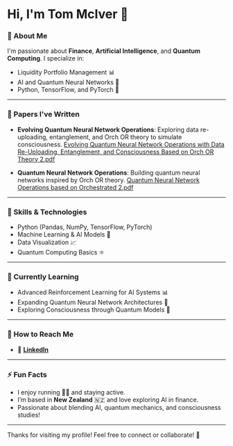 # Hi, I'm Tom McIver 👋

### 🚀 About Me
I'm passionate about **Finance**, **Artificial Intelligence**, and **Quantum Computing**. I specialize in:
- Liquidity Portfolio Management 📊
- AI and Quantum Neural Networks 🤖
- Python, TensorFlow, and PyTorch 🐍

---

### 📝 Papers I've Written
- **Evolving Quantum Neural Network Operations**: Exploring data re-uploading, entanglement, and Orch OR theory to simulate consciousness. 
[Evolving Quantum Neural Network Operations with Data Re-Uploading, Entanglement, and Consciousness Based on Orch OR Theory 2.pdf](https://github.com/user-attachments/files/18616100/Evolving.Quantum.Neural.Network.Operations.with.Data.Re-Uploading.Entanglement.and.Consciousness.Based.on.Orch.OR.Theory.2.pdf)

- **Quantum Neural Network Operations**: Building quantum neural networks inspired by Orch OR theory.  [Quantum Neural Network Operations based on Orchestrated 2.pdf](https://github.com/user-attachments/files/18616102/Quantum.Neural.Network.Operations.based.on.Orchestrated.2.pdf)


---

### 🔧 Skills & Technologies
- Python (Pandas, NumPy, TensorFlow, PyTorch)
- Machine Learning & AI Models 🤖
- Data Visualization 📈
- Quantum Computing Basics ⚛️

---

### 🌱 Currently Learning
- Advanced Reinforcement Learning for AI Systems 📊
- Expanding Quantum Neural Network Architectures 🤖
- Exploring Consciousness through Quantum Models 🧠

---


### 💬 How to Reach Me

- 🔗 [**LinkedIn**](https://www.linkedin.com/in/tom-mciver-89171a278/)  

---

### ⚡ Fun Facts
- I enjoy running 🏃‍♂️ and staying active.
- I’m based in **New Zealand** 🇳🇿 and love exploring AI in finance.
- Passionate about blending AI, quantum mechanics, and consciousness studies!

---

Thanks for visiting my profile! Feel free to connect or collaborate! 🚀

